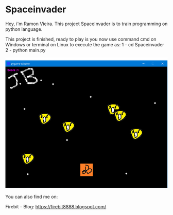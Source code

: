 # Spaceinvader

Hey, i'm Ramon Vieira.
This project SpaceInvader is to train programming on python language.

This project is finished, ready to play is you now use command cmd on Windows or terminal on Linux to execute the game as: 
  1 - cd Spaceinvader
  2 - python main.py
  
  
![Spaceinvader](https://github.com/Firebit888/Spaceinvader/blob/master/Spaceinvader.jpg)
 
You can also find me on:

Firebit - Blog: https://firebit8888.blogspot.com/
